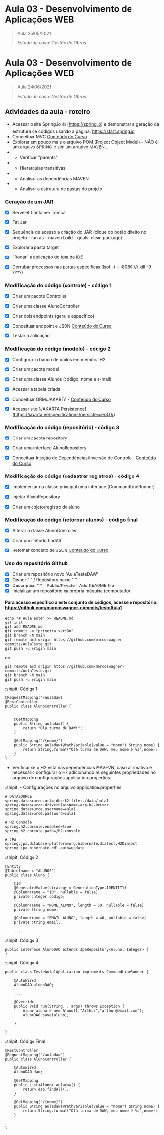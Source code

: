 # Aula 03 - Desenvolvimento de Aplicações WEB

> Aula 25/05/2021
> 
>  *Estudo de caso: Gestão de Obras*

# Aula 03 - Desenvolvimento de Aplicações WEB

> Aula 24/06/2021
> 
>  *Estudo de caso: Gestão de Obras*

## Atividades da aula - roteiro

- Acessar o site Spring.io :+1: (https://spring.io) e demonstrar a geração da estrutura de códigos usando a página: https://start.spring.io
- Conceituar MVC [Conteúdo do Curso](https://github.com/marcoswagner-commits/gestao_obras_aula_daw/tree/documentos/documentos/Conteúdo_Aula_DSW_Módulo_I.pdf)
- Explorar um pouco mais o arquivo POM (Project Object Model) - NÃO é um arquivo SPRING e sim um arquivo MAVEN...
- - Verificar "parents"
- - Hierarquias transitivas 
- - Analisar as dependências MAVEN
- - Analisar a estrutura de pastas do projeto

### Geração de um JAR 
- [x] Servelet Container Tomcat
- [x] Fat Jar
- [x] Sequência de acesso a criação do JAR (clique do botão direito no projeto - run as - maven build - goals: clean package)
- [x] Explorar a pasta target 
- [x] "Rodar" a aplicação de fora da IDE
- [x] Derrubar processos nas portas específicas (lsof -t -i :8080 /// kill -9 ????)


### Modificação do código (controle) - código 1
- [x] Criar um pacote Controller
- [x] Criar uma classe AlunoController
- [x] Criar dois endpoints (geral e específico)
- [x] Conceituar endpoint e JSON [Conteúdo do Curso](https://github.com/marcoswagner-commits/gestao_obras_aula_daw/tree/documentos/documentos/Conteúdo_Aula_DSW_Módulo_I.pdf)
- [x] Testar a aplicação


### Modificação do código (modelo) - código 2
- [x] Configurar o banco de dados em memória H2
- [X] Criar um pacote model
- [x] Criar uma classe Alunos (código, nome e e-mail)
- [x] Acessar a tabela criada 
- [x] Conceituar ORM/JAKARTA - [Conteúdo do Curso](https://github.com/marcoswagner-commits/gestao_obras_aula_daw/tree/documentos/documentos/Conteúdo_Aula_DSW_Módulo_I.pdf)
- [x] Acessar site:[JAKARTA Persistence] (https://jakarta.ee/specifications/persistence/3.0/)


### Modificação do código (repositório) - código 3
- [X] Criar um pacote repository
- [x] Criar uma interface AlunoRepository
- [x] Conceituar Injeção de Dependências/Inversão de Controle - [Conteúdo do Curso](https://github.com/marcoswagner-commits/gestao_obras_aula_daw/tree/documentos/documentos/Conteúdo_Aula_DSW_Módulo_I.pdf)


### Modificação do código (cadastrar registros) - código 4
- [X] Implementar na classe principal uma interface (CommandLineRunner)
- [x] Injetar AlunoRepository
- [x] Criar um objeto/registro de aluno


### Modificação do código (retornar alunos) - código final
- [X] Alterar a classe AlunoController
- [x] Criar um método findAll
- [x] Retomar conceito de JSON [Conteúdo do Curso](https://github.com/marcoswagner-commits/gestao_obras_aula_daw/tree/documentos/documentos/Conteúdo_Aula_DSW_Módulo_I.pdf)


### Uso do repositório Github
- [X] Criar um repositório novo "AulaTesteDAW"
- [x] Owner " " / Repository name " "
- [x] Description " " - Public/Private - Add README file - 
- [x] Inicializar um repositório na própria máquina (computador)

#### Para acesso específico a este conjunto de códigos, acesse o repositório: https://github.com/marcoswagner-commits/testeAula1

```
echo "# AulaTeste" >> README.md
git init
git add README.md
git commit -m "primeira versão"
git branch -M main
git remote add origin https://github.com/marcoswagner-commits/AulaTeste.git
git push -u origin main
```
ou
```
git remote add origin https://github.com/marcoswagner-commits/AulaTeste.git
git branch -M main
git push -u origin main
```

:shipit: Código 1
```
@RequestMapping("/auladaw)
@RestController
public class AlunoController {

	
	@GetMapping
	public String auladaw() {
		return "Olá turma de DAW!";
	}
	
	@GetMapping("/{nome}")
	public String auladaw(@PathVariable(value = "nome") String nome) {
		return String.format("Olá turma de DAW, meu nome é %s",nome);
	}
}
```

- Verificar se o H2 está nas dependências MAVEVN, caso afirmativo é necessário configurar o H2 adicionando as seguintes propriedades no arquivo de configurações application.properties.

:shipit: - Configurações no arquivo application.properties
```
# DATASOURCE
spring.datasource.url=jdbc:h2:file:./data/aula1
spring.datasource.driverClassName=org.h2.Driver
spring.datasource.username=aula1
spring.datasource.password=aula1

# H2 Console
spring.h2.console.enabled=true
spring.h2.console.path=/h2-console

# JPA
spring.jpa.database-platform=org.hibernate.dialect.H2Dialect
spring.jpa.hibernate.ddl-auto=update
```

:shipit: Código 2
```
@Entity
@Table(name = "ALUNOS")
public class Aluno {
	
    @Id
    @GeneratedValue(strategy = GenerationType.IDENTITY)
    @Column(name = "ID", nullable = false)
    private Integer codigo;

    @Column(name = "NOME_ALUNO", length = 50, nullable = false)
    private String nome;
    
    @Column(name = "EMAIL_ALUNO", length = 40, nullable = false)
    private String email;
	
	....
```

:shipit: Código 3
```
public interface AlunoDAO extends JpaRepository<Aluno, Integer> {
}
```

:shipit: Código 4
```
public class TesteAula1Application implements CommandLineRunner {

	@AutoWired
	AlunoDAO alunoDAO;
	
	...
	
	@Override
	public void run(String... args) throws Exception {
		Aluno aluno = new Aluno(1,"Arthur","arthur@email.com");
		alunoDAO.save(aluno);
		
	}
	
}
```

:shipit: Código Final
```
@RestController
@RequestMapping("/auladaw")
public class AlunoController {
	
	@Autowired
	AlunoDAO dao;
	
	@GetMapping
	public List<Aluno> auladaw() {
		return dao.findAll();
	}
	
	@GetMapping("/{nome}")
	public String auladaw(@PathVariable(value = "nome") String nome) {
		return String.format("Olá turma de DAW, meu nome é %s",nome);
	}
	

}
```
